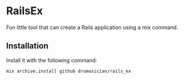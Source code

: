 # RailsEx

Fun little tool that can create a Rails application using a mix command.

## Installation

Install it with the following command:

```
mix archive.install github drumusician/rails_ex
```

